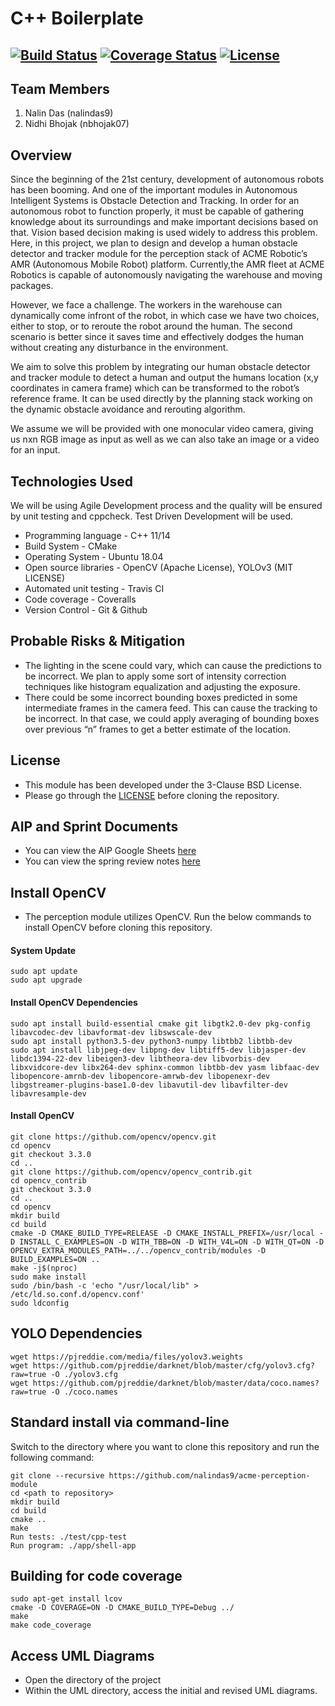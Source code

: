 # C++ Boilerplate
[![Build Status](https://travis-ci.org/nalindas9/acme-perception-module.svg?branch=master)](https://travis-ci.org/github/nalindas9/acme-perception-module)
[![Coverage Status](https://coveralls.io/repos/github/nalindas9/acme-perception-module/badge.svg?branch=master)](https://coveralls.io/github/nalindas9/acme-perception-module)
[![License](https://img.shields.io/badge/License-BSD%203--Clause-blue.svg)](https://github.com/nalindas9/acme-perception-module/blob/feature/nalindas9/initialize-repository/LICENSE)
---

## Team Members
1. Nalin Das (nalindas9)
2. Nidhi Bhojak (nbhojak07)

## Overview

Since the beginning of the 21st century, development of autonomous robots has been booming. And one of the important modules in Autonomous Intelligent Systems is Obstacle Detection and Tracking. In order for an autonomous robot to function properly, it must be capable of gathering knowledge about its surroundings and make important decisions based on that. Vision based decision making is used widely to address this problem. Here, in this project, we plan to design and develop a human obstacle detector and tracker module for the perception stack of ACME Robotic’s AMR (Autonomous Mobile Robot) platform. Currently,the AMR fleet at ACME Robotics is capable of autonomously navigating the warehouse and moving packages.

However, we face a challenge. The workers in the warehouse can dynamically come infront of the robot, in which case we have two choices, either to stop, or to reroute the robot around the human. The second scenario is better since it saves time and effectively dodges the human without creating any disturbance in the environment.

We aim to solve this problem by integrating our human obstacle detector and tracker module to detect a human and output the humans location (x,y coordinates in camera frame) which can be transformed to the robot’s reference frame. It can be used directly by the planning stack working on the dynamic obstacle avoidance and rerouting algorithm.

We assume we will be provided with one monocular video camera, giving us nxn RGB image as input as well as we can also take an image or a video for an input.

## Technologies Used

We will be using Agile Development process and the quality will be ensured by unit testing and cppcheck. Test Driven Development will be used.
- Programming language - C++ 11/14
- Build System - CMake
- Operating System - Ubuntu 18.04
- Open source libraries - OpenCV (Apache License), YOLOv3 (MIT LICENSE)
- Automated unit testing - Travis CI
- Code coverage - Coveralls
- Version Control - Git & Github

## Probable Risks & Mitigation

- The lighting in the scene could vary, which can cause the predictions to be incorrect. We plan to apply some sort of intensity correction techniques like histogram equalization and adjusting the exposure.
- There could be some incorrect bounding boxes predicted in some intermediate frames in the camera feed. This can cause the tracking to be incorrect. In that case, we could apply averaging of bounding boxes over previous “n” frames to get a better estimate of the location.

## License 
- This module has been developed under the 3-Clause BSD License.
- Please go through the [LICENSE](https://github.com/nalindas9/acme-perception-module/blob/master/LICENSE) before cloning the repository. 

## AIP and Sprint Documents
- You can view the AIP Google Sheets [here](https://docs.google.com/spreadsheets/d/1oqgiFG7CPCP2yYUtMuwlLh8nGD6KBANpSUh5-Uhm9dw/edit?usp=sharing)
- You can view the spring review notes [here](https://docs.google.com/document/d/1hAAtv5MEF9csP_6ozN08iaaIumDudBxkSe3yPz_ZwQw/edit?usp=sharing)

## Install OpenCV
- The perception module utilizes OpenCV. Run the below commands to install OpenCV before cloning this repository.
#### System Update
```
sudo apt update 
sudo apt upgrade
```
#### Install OpenCV Dependencies
```
sudo apt install build-essential cmake git libgtk2.0-dev pkg-config libavcodec-dev libavformat-dev libswscale-dev
sudo apt install python3.5-dev python3-numpy libtbb2 libtbb-dev
sudo apt install libjpeg-dev libpng-dev libtiff5-dev libjasper-dev libdc1394-22-dev libeigen3-dev libtheora-dev libvorbis-dev libxvidcore-dev libx264-dev sphinx-common libtbb-dev yasm libfaac-dev libopencore-amrnb-dev libopencore-amrwb-dev libopenexr-dev libgstreamer-plugins-base1.0-dev libavutil-dev libavfilter-dev libavresample-dev
```

#### Install OpenCV
```
git clone https://github.com/opencv/opencv.git
cd opencv 
git checkout 3.3.0 
cd ..
git clone https://github.com/opencv/opencv_contrib.git
cd opencv_contrib
git checkout 3.3.0
cd ..
cd opencv
mkdir build
cd build
cmake -D CMAKE_BUILD_TYPE=RELEASE -D CMAKE_INSTALL_PREFIX=/usr/local -D INSTALL_C_EXAMPLES=ON -D WITH_TBB=ON -D WITH_V4L=ON -D WITH_QT=ON -D OPENCV_EXTRA_MODULES_PATH=../../opencv_contrib/modules -D BUILD_EXAMPLES=ON ..
make -j$(nproc)
sudo make install
sudo /bin/bash -c 'echo "/usr/local/lib" > /etc/ld.so.conf.d/opencv.conf'
sudo ldconfig
```
## YOLO Dependencies
```
wget https://pjreddie.com/media/files/yolov3.weights
wget https://github.com/pjreddie/darknet/blob/master/cfg/yolov3.cfg?raw=true -O ./yolov3.cfg
wget https://github.com/pjreddie/darknet/blob/master/data/coco.names?raw=true -O ./coco.names
```

## Standard install via command-line
Switch to the directory where you want to clone this repository and run the following command:
```
git clone --recursive https://github.com/nalindas9/acme-perception-module
cd <path to repository>
mkdir build
cd build
cmake ..
make
Run tests: ./test/cpp-test
Run program: ./app/shell-app
```

## Building for code coverage 
```
sudo apt-get install lcov
cmake -D COVERAGE=ON -D CMAKE_BUILD_TYPE=Debug ../
make
make code_coverage
```
## Access UML Diagrams
- Open the directory of the project
- Within the UML directory, access the initial and revised UML diagrams.
